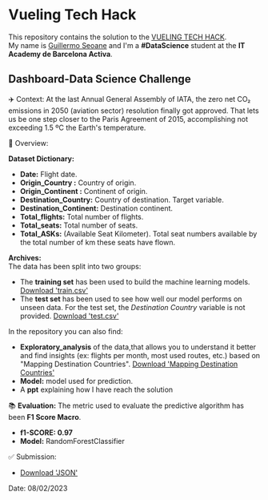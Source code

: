 # Vueling Tech Hack
This repository contains the solution to the [VUELING TECH HACK](https://nuwe.io/dev/competitions/vueling-tech-hack/dashboard-datascience-challenge).  
My name is [Guillermo Seoane](https://www.linkedin.com/in/guilleseoane/) and I'm a **#DataScience** student at the **IT Academy de Barcelona Activa**.

## Dashboard-Data Science Challenge

✈️ Context:
At the last Annual General Assembly of IATA, the zero net CO₂ emissions in 2050 (aviation sector) resolution finally got approved. That lets us be one step closer to the Paris Agreement of 2015, accomplishing not exceeding 1.5 ºC the Earth's temperature.

🦾 Overview:

**Dataset Dictionary:**

* **Date:** Flight date.
* **Origin_Country :** Country of origin.
* **Origin_Continent :** Continent of origin.
* **Destination_Country:** Country of destination. Target variable.
* **Destination_Continent:** Destination continent.
* **Total_flights:** Total number of flights.
* **Total_seats:** Total number of seats.
* **Total_ASKs:** (Available Seat Kilometer). Total seat numbers available by the total number of km these seats have flown.

**Archives:**  
The data has been split into two groups:

* The **training set** has been used to build the machine learning models. [Download 'train.csv'](https://github.com/datagseoane/Vueling_Hack/blob/main/data/train.csv)
* The **test set** has been used to see how well our model performs on unseen data. For the test set, the *Destination Country* variable is not provided. [Download 'test.csv'](https://github.com/datagseoane/Vueling_Hack/blob/main/data/test.csv)

In the repository you can also find:
* **Exploratory_analysis** of the data,that allows you to understand it better and find insights (ex: flights per month, most used routes, etc.) based on "Mapping Destination Countries". [Download 'Mapping Destination Countries'](https://github.com/datagseoane/Vueling_Hack/blob/main/encode_countries.json)
* **Model:** model used for prediction.
* A **ppt** explaining how I have reach the solution

📚 **Evaluation:**
The metric used to evaluate the predictive algorithm has been **F1 Score Macro**. 
* **f1-SCORE: 0.97**
* **Model:** RandomForestClassifier

✅ Submission:

* [Download 'JSON'](https://github.com/datagseoane/Vueling_Hack/blob/main/target.json)

Date: 08/02/2023
